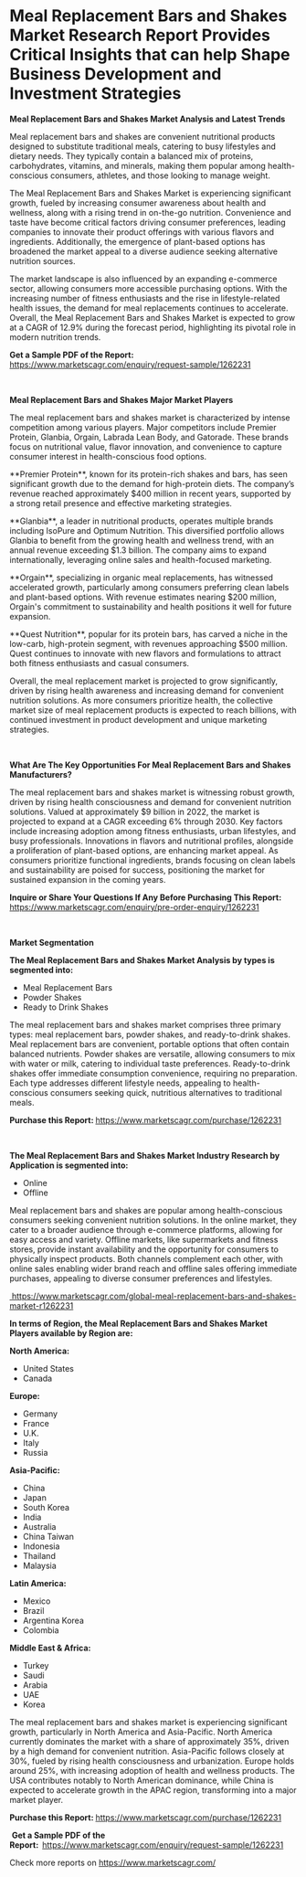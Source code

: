 <p><h1>Meal Replacement Bars and Shakes Market Research Report Provides Critical Insights that can help Shape Business Development and Investment Strategies</h1></p><p><strong>Meal Replacement Bars and Shakes Market Analysis and Latest Trends</strong></p>
<p><p>Meal replacement bars and shakes are convenient nutritional products designed to substitute traditional meals, catering to busy lifestyles and dietary needs. They typically contain a balanced mix of proteins, carbohydrates, vitamins, and minerals, making them popular among health-conscious consumers, athletes, and those looking to manage weight.</p><p>The Meal Replacement Bars and Shakes Market is experiencing significant growth, fueled by increasing consumer awareness about health and wellness, along with a rising trend in on-the-go nutrition. Convenience and taste have become critical factors driving consumer preferences, leading companies to innovate their product offerings with various flavors and ingredients. Additionally, the emergence of plant-based options has broadened the market appeal to a diverse audience seeking alternative nutrition sources.</p><p>The market landscape is also influenced by an expanding e-commerce sector, allowing consumers more accessible purchasing options. With the increasing number of fitness enthusiasts and the rise in lifestyle-related health issues, the demand for meal replacements continues to accelerate. Overall, the Meal Replacement Bars and Shakes Market is expected to grow at a CAGR of 12.9% during the forecast period, highlighting its pivotal role in modern nutrition trends.</p></p>
<p><strong>Get a Sample PDF of the Report:&nbsp;</strong> <a href="https://www.marketscagr.com/enquiry/request-sample/1262231?utm_campaign=3188&utm_medium=2&utm_source=Github&utm_content=ia&utm_term=07042025&utm_id=meal-replacement-bars-and-shakes">https://www.marketscagr.com/enquiry/request-sample/1262231</a></p>
<p>&nbsp;</p>
<p><strong>Meal Replacement Bars and Shakes Major Market Players</strong></p>
<p><p>The meal replacement bars and shakes market is characterized by intense competition among various players. Major competitors include Premier Protein, Glanbia, Orgain, Labrada Lean Body, and Gatorade. These brands focus on nutritional value, flavor innovation, and convenience to capture consumer interest in health-conscious food options.</p><p>**Premier Protein**, known for its protein-rich shakes and bars, has seen significant growth due to the demand for high-protein diets. The company’s revenue reached approximately $400 million in recent years, supported by a strong retail presence and effective marketing strategies.</p><p>**Glanbia**, a leader in nutritional products, operates multiple brands including IsoPure and Optimum Nutrition. This diversified portfolio allows Glanbia to benefit from the growing health and wellness trend, with an annual revenue exceeding $1.3 billion. The company aims to expand internationally, leveraging online sales and health-focused marketing.</p><p>**Orgain**, specializing in organic meal replacements, has witnessed accelerated growth, particularly among consumers preferring clean labels and plant-based options. With revenue estimates nearing $200 million, Orgain's commitment to sustainability and health positions it well for future expansion.</p><p>**Quest Nutrition**, popular for its protein bars, has carved a niche in the low-carb, high-protein segment, with revenues approaching $500 million. Quest continues to innovate with new flavors and formulations to attract both fitness enthusiasts and casual consumers.</p><p>Overall, the meal replacement market is projected to grow significantly, driven by rising health awareness and increasing demand for convenient nutrition solutions. As more consumers prioritize health, the collective market size of meal replacement products is expected to reach billions, with continued investment in product development and unique marketing strategies.</p></p>
<p>&nbsp;</p>
<p><strong>What Are The Key Opportunities For Meal Replacement Bars and Shakes Manufacturers?</strong></p>
<p><p>The meal replacement bars and shakes market is witnessing robust growth, driven by rising health consciousness and demand for convenient nutrition solutions. Valued at approximately $9 billion in 2022, the market is projected to expand at a CAGR exceeding 6% through 2030. Key factors include increasing adoption among fitness enthusiasts, urban lifestyles, and busy professionals. Innovations in flavors and nutritional profiles, alongside a proliferation of plant-based options, are enhancing market appeal. As consumers prioritize functional ingredients, brands focusing on clean labels and sustainability are poised for success, positioning the market for sustained expansion in the coming years.</p></p>
<p><strong>Inquire or Share Your Questions If Any Before Purchasing This Report:</strong> <a href="https://www.marketscagr.com/enquiry/pre-order-enquiry/1262231?utm_campaign=3188&utm_medium=2&utm_source=Github&utm_content=ia&utm_term=07042025&utm_id=meal-replacement-bars-and-shakes">https://www.marketscagr.com/enquiry/pre-order-enquiry/1262231</a></p>
<p>&nbsp;</p>
<p><strong>Market Segmentation</strong></p>
<p><strong>The Meal Replacement Bars and Shakes Market Analysis by types is segmented into:</strong></p>
<p><ul><li>Meal Replacement Bars</li><li>Powder Shakes</li><li>Ready to Drink Shakes</li></ul></p>
<p><p>The meal replacement bars and shakes market comprises three primary types: meal replacement bars, powder shakes, and ready-to-drink shakes. Meal replacement bars are convenient, portable options that often contain balanced nutrients. Powder shakes are versatile, allowing consumers to mix with water or milk, catering to individual taste preferences. Ready-to-drink shakes offer immediate consumption convenience, requiring no preparation. Each type addresses different lifestyle needs, appealing to health-conscious consumers seeking quick, nutritious alternatives to traditional meals.</p></p>
<p><strong>Purchase this Report:&nbsp;</strong><a href="https://www.marketscagr.com/purchase/1262231?utm_campaign=3188&utm_medium=2&utm_source=Github&utm_content=ia&utm_term=07042025&utm_id=meal-replacement-bars-and-shakes">https://www.marketscagr.com/purchase/1262231</a></p>
<p>&nbsp;</p>
<p><strong>The Meal Replacement Bars and Shakes Market Industry Research by Application is segmented into:</strong></p>
<p><ul><li>Online</li><li>Offline</li></ul></p>
<p><p>Meal replacement bars and shakes are popular among health-conscious consumers seeking convenient nutrition solutions. In the online market, they cater to a broader audience through e-commerce platforms, allowing for easy access and variety. Offline markets, like supermarkets and fitness stores, provide instant availability and the opportunity for consumers to physically inspect products. Both channels complement each other, with online sales enabling wider brand reach and offline sales offering immediate purchases, appealing to diverse consumer preferences and lifestyles.</p></p>
<p><a href="https://www.marketscagr.com/global-meal-replacement-bars-and-shakes-market-r1262231?utm_campaign=3188&utm_medium=2&utm_source=Github&utm_content=ia&utm_term=07042025&utm_id=meal-replacement-bars-and-shakes">&nbsp;https://www.marketscagr.com/global-meal-replacement-bars-and-shakes-market-r1262231</a></p>
<p><strong>In terms of Region, the Meal Replacement Bars and Shakes Market Players available by Region are:</strong></p>
<p>
    <p> <strong> North America: </strong>
        <ul>
            <li>United States</li>
            <li>Canada</li>
        </ul>
        </p> 
    <p> <strong> Europe: </strong>
        <ul>
            <li>Germany</li>
            <li>France</li>
            <li>U.K.</li>
            <li>Italy</li>
            <li>Russia</li>
        </ul>
        </p> 
    <p> <strong> Asia-Pacific: </strong>
        <ul>
            <li>China</li>
            <li>Japan</li>
            <li>South Korea</li>
            <li>India</li>
            <li>Australia</li>
            <li>China Taiwan</li>
            <li>Indonesia</li>
            <li>Thailand</li>
            <li>Malaysia</li>
        </ul>
        </p> 
    <p> <strong> Latin America: </strong>
        <ul>
            <li>Mexico</li>
            <li>Brazil</li>
            <li>Argentina Korea</li>
            <li>Colombia</li>
        </ul>
        </p> 
    <p> <strong> Middle East & Africa: </strong>
        <ul>
            <li>Turkey</li>
            <li>Saudi</li>
            <li>Arabia</li>
            <li>UAE</li>
            <li>Korea</li>
        </ul>
    </p>
    </p>
<p><p>The meal replacement bars and shakes market is experiencing significant growth, particularly in North America and Asia-Pacific. North America currently dominates the market with a share of approximately 35%, driven by a high demand for convenient nutrition. Asia-Pacific follows closely at 30%, fueled by rising health consciousness and urbanization. Europe holds around 25%, with increasing adoption of health and wellness products. The USA contributes notably to North American dominance, while China is expected to accelerate growth in the APAC region, transforming into a major market player.</p></p>
<p><strong>Purchase this Report: </strong><a href="https://www.marketscagr.com/purchase/1262231?utm_campaign=3188&utm_medium=2&utm_source=Github&utm_content=ia&utm_term=07042025&utm_id=meal-replacement-bars-and-shakes">https://www.marketscagr.com/purchase/1262231</a></p>
<p>&nbsp;<strong>Get a Sample PDF of the Report:&nbsp;&nbsp;</strong><a href="https://www.marketscagr.com/enquiry/request-sample/1262231?utm_campaign=3188&utm_medium=2&utm_source=Github&utm_content=ia&utm_term=07042025&utm_id=meal-replacement-bars-and-shakes">https://www.marketscagr.com/enquiry/request-sample/1262231</a></p>
<p><strong></strong></p>
<p>Check more reports on <a href="https://www.marketscagr.com/?utm_campaign=3188&utm_medium=2&utm_source=Github&utm_content=ia&utm_term=07042025&utm_id=meal-replacement-bars-and-shakes">https://www.marketscagr.com/</a></p>